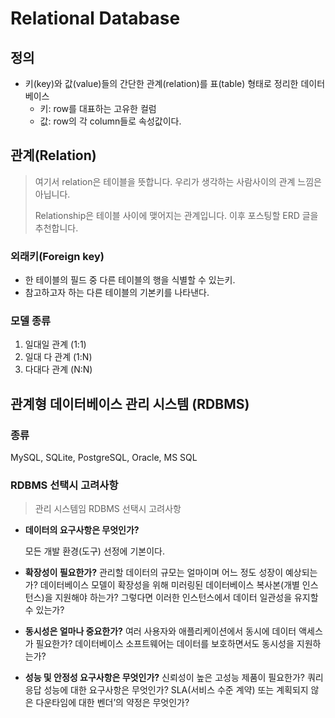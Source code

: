 # Relational Database

## 정의

- 키(key)와 값(value)들의 간단한 관계(relation)를 표(table) 형태로 정리한 데이터베이스
  - 키: row를 대표하는 고유한 컬럼
  - 값: row의 각 column들로 속성값이다.

## 관계(Relation)

> 여기서 relation은 테이블을 뜻합니다. 우리가 생각하는 사람사이의 관계 느낌은 아닙니다.
>
> Relationship은 테이블 사이에 맺어지는 관계입니다. 이후 포스팅할 ERD 글을 추천합니다.

### 외래키(Foreign key)

- 한 테이블의 필드 중 다른 테이블의 행을 식별할 수 있는키.
- 참고하고자 하는 다른 테이블의 기본키를 나타낸다.

### 모델 종류

1. 일대일 관계 (1:1)
2. 일대 다 관계 (1:N)
3. 다대다 관계 (N:N)



## 관계형 데이터베이스 관리 시스템 (RDBMS)

### 종류

MySQL, SQLite, PostgreSQL, Oracle, MS SQL

### RDBMS 선택시 고려사항

> 관리 시스템임 RDBMS 선택시 고려사항

- **데이터의 요구사항은 무엇인가?** 

  모든 개발 환경(도구) 선정에 기본이다. 

- **확장성이 필요한가?** 관리할 데이터의 규모는 얼마이며 어느 정도 성장이 예상되는가? 데이터베이스 모델이 확장성을 위해 미러링된 데이터베이스 복사본(개별 인스턴스)을 지원해야 하는가? 그렇다면 이러한 인스턴스에서 데이터 일관성을 유지할 수 있는가?

- **동시성은 얼마나 중요한가?** 여러 사용자와 애플리케이션에서 동시에 데이터 액세스가 필요한가? 데이터베이스 소프트웨어는 데이터를 보호하면서도 동시성을 지원하는가?

- **성능 및 안정성 요구사항은 무엇인가?** 신뢰성이 높은 고성능 제품이 필요한가? 쿼리 응답 성능에 대한 요구사항은 무엇인가? SLA(서비스 수준 계약) 또는 계획되지 않은 다운타임에 대한 벤더’의 약정은 무엇인가?

